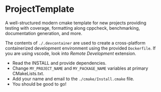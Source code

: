 # ProjectTemplate
A well-structured modern cmake template for new projects providing testing with coverage, formatting along cppcheck, benchmarking, documentation generation, and more.

The contents of `./.devcontainer` are used to create a cross-platform containerized development environment using the provided `Dockerfile`. If you are using vscode, look into *Remote Development* extension.

- Read the INSTALL and provide dependencies.
- Change `MY_PROJECT_NAME` and `MY_PACKAGE_NAME` variables at primary CMakeLists.txt.
- Add your name and email to the `./cmake/Install.cmake` file.
- You should be good to go!
